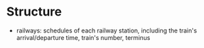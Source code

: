 # Structure
- railways: schedules of each railway station, including the train's arrival/departure time, train's number, terminus